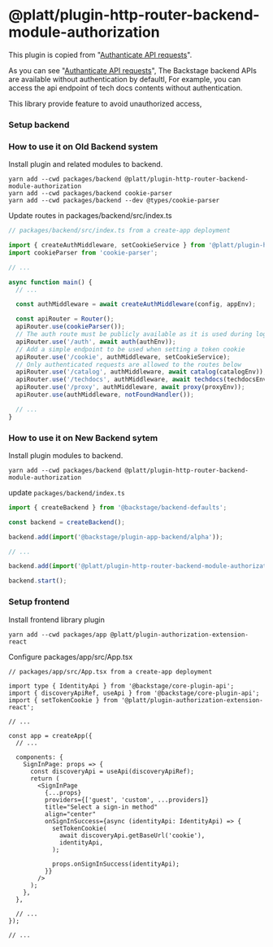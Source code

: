 # @platt/plugin-http-router-backend-module-authorization

This plugin is copied from "[Authanticate API requests](https://github.com/backstage/backstage/blob/master/contrib/docs/tutorials/authenticate-api-requests.md)".

As you can see "[Authanticate API requests](https://github.com/backstage/backstage/blob/master/contrib/docs/tutorials/authenticate-api-requests.md)",
The Backstage backend APIs are available without authentication by defaultl,
For example, you can access the api endpoint of tech docs contents without authentication.

This library provide feature to avoid unauthorized access, 

### Setup backend

### How to use it on Old Backend system

Install plugin and related modules to backend.

```
yarn add --cwd packages/backend @platt/plugin-http-router-backend-module-authorization
yarn add --cwd packages/backend cookie-parser
yarn add --cwd packages/backend --dev @types/cookie-parser

```

Update routes in packages/backend/src/index.ts

```typescript
// packages/backend/src/index.ts from a create-app deployment

import { createAuthMiddleware, setCookieService } from '@platt/plugin-http-router-backend-module-authorization';
import cookieParser from 'cookie-parser';

// ...

async function main() {
  // ...

  const authMiddleware = await createAuthMiddleware(config, appEnv);

  const apiRouter = Router();
  apiRouter.use(cookieParser());
  // The auth route must be publicly available as it is used during login
  apiRouter.use('/auth', await auth(authEnv));
  // Add a simple endpoint to be used when setting a token cookie
  apiRouter.use('/cookie', authMiddleware, setCookieService);
  // Only authenticated requests are allowed to the routes below
  apiRouter.use('/catalog', authMiddleware, await catalog(catalogEnv));
  apiRouter.use('/techdocs', authMiddleware, await techdocs(techdocsEnv));
  apiRouter.use('/proxy', authMiddleware, await proxy(proxyEnv));
  apiRouter.use(authMiddleware, notFoundHandler());

  // ...
}
```

### How to use it on New Backend sytem

Install plugin modules to backend.

```
yarn add --cwd packages/backend @platt/plugin-http-router-backend-module-authorization

```

update `packages/backend/index.ts`

```typescript
import { createBackend } from '@backstage/backend-defaults';

const backend = createBackend();

backend.add(import('@backstage/plugin-app-backend/alpha'));

// ... 

backend.add(import('@platt/plugin-http-router-backend-module-authorization'));  // add this line

backend.start();

```

### Setup frontend

Install frontend library plugin

```
yarn add --cwd packages/app @platt/plugin-authorization-extension-react

```


Configure packages/app/src/App.tsx

```tsx
// packages/app/src/App.tsx from a create-app deployment

import type { IdentityApi } from '@backstage/core-plugin-api';
import { discoveryApiRef, useApi } from '@backstage/core-plugin-api';
import { setTokenCookie } from '@platt/plugin-authorization-extension-react';

// ...

const app = createApp({
  // ...

  components: {
    SignInPage: props => {
      const discoveryApi = useApi(discoveryApiRef);
      return (
        <SignInPage
          {...props}
          providers={['guest', 'custom', ...providers]}
          title="Select a sign-in method"
          align="center"
          onSignInSuccess={async (identityApi: IdentityApi) => {
            setTokenCookie(
              await discoveryApi.getBaseUrl('cookie'),
              identityApi,
            );

            props.onSignInSuccess(identityApi);
          }}
        />
      );
    },
  },

  // ...
});

// ...
```
